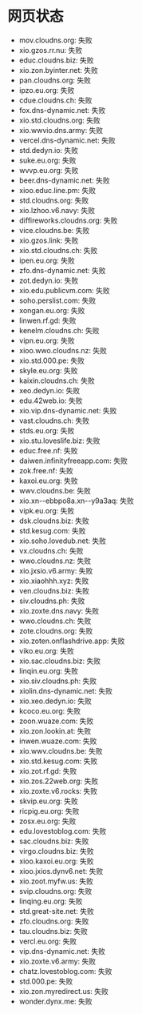 # 网页状态
- mov.cloudns.org: 失败
- xio.gzos.rr.nu: 失败
- educ.cloudns.biz: 失败
- xio.zon.byinter.net: 失败
- pan.cloudns.org: 失败
- ipzo.eu.org: 失败
- cdue.cloudns.ch: 失败
- fox.dns-dynamic.net: 失败
- xio.std.cloudns.org: 失败
- xio.wwvio.dns.army: 失败
- vercel.dns-dynamic.net: 失败
- std.dedyn.io: 失败
- suke.eu.org: 失败
- wvvp.eu.org: 失败
- beer.dns-dynamic.net: 失败
- xioo.educ.line.pm: 失败
- std.cloudns.org: 失败
- xio.lzhoo.v6.navy: 失败
- diffireworks.cloudns.org: 失败
- vice.cloudns.be: 失败
- xio.gzos.link: 失败
- xio.std.cloudns.ch: 失败
- ipen.eu.org: 失败
- zfo.dns-dynamic.net: 失败
- zot.dedyn.io: 失败
- xio.edu.publicvm.com: 失败
- soho.perslist.com: 失败
- xongan.eu.org: 失败
- linwen.rf.gd: 失败
- kenelm.cloudns.ch: 失败
- vipn.eu.org: 失败
- xioo.wwo.cloudns.nz: 失败
- xio.std.000.pe: 失败
- skyle.eu.org: 失败
- kaixin.cloudns.ch: 失败
- xeo.dedyn.io: 失败
- edu.42web.io: 失败
- xio.vip.dns-dynamic.net: 失败
- vast.cloudns.ch: 失败
- stds.eu.org: 失败
- xio.stu.loveslife.biz: 失败
- educ.free.nf: 失败
- daiwen.infinityfreeapp.com: 失败
- zok.free.nf: 失败
- kaxoi.eu.org: 失败
- wwv.cloudns.be: 失败
- xio.xn--ebbpo8a.xn--y9a3aq: 失败
- vipk.eu.org: 失败
- dsk.cloudns.biz: 失败
- std.kesug.com: 失败
- xio.soho.lovedub.net: 失败
- vx.cloudns.ch: 失败
- wwo.cloudns.nz: 失败
- xio.jxsio.v6.army: 失败
- xio.xiaohhh.xyz: 失败
- ven.cloudns.biz: 失败
- siv.cloudns.ph: 失败
- xio.zoxte.dns.navy: 失败
- wwo.cloudns.ch: 失败
- zote.cloudns.org: 失败
- xio.zoten.onflashdrive.app: 失败
- viko.eu.org: 失败
- xio.sac.cloudns.biz: 失败
- linqin.eu.org: 失败
- xio.siv.cloudns.ph: 失败
- xiolin.dns-dynamic.net: 失败
- xio.xeo.dedyn.io: 失败
- kcoco.eu.org: 失败
- zoon.wuaze.com: 失败
- xio.zon.lookin.at: 失败
- inwen.wuaze.com: 失败
- xio.wwv.cloudns.be: 失败
- xio.std.kesug.com: 失败
- xio.zot.rf.gd: 失败
- xio.zos.22web.org: 失败
- xio.zoxte.v6.rocks: 失败
- skvip.eu.org: 失败
- ricpig.eu.org: 失败
- zosx.eu.org: 失败
- edu.lovestoblog.com: 失败
- sac.cloudns.biz: 失败
- virgo.cloudns.biz: 失败
- xioo.kaxoi.eu.org: 失败
- xioo.jxios.dynv6.net: 失败
- xio.zoot.myfw.us: 失败
- svip.cloudns.org: 失败
- linqing.eu.org: 失败
- std.great-site.net: 失败
- zfo.cloudns.org: 失败
- tau.cloudns.biz: 失败
- vercl.eu.org: 失败
- vip.dns-dynamic.net: 失败
- xio.zoxte.v6.army: 失败
- chatz.lovestoblog.com: 失败
- std.000.pe: 失败
- xio.zon.myredirect.us: 失败
- wonder.dynx.me: 失败
